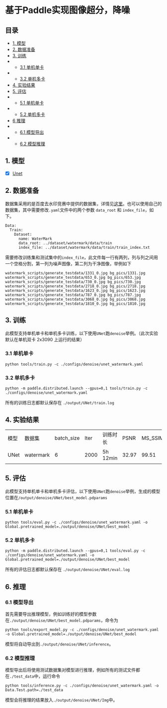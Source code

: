 # 基于Paddle实现图像超分，降噪

## 目录
* [1. 模型](#1-模型) 
* [2. 数据准备](#2-数据准备)
* [3. 训练](#3-训练)
* * [3.1 单机单卡](#31-单机单卡启动)
* * [3.2 单机多卡](#32-单机多卡启动)
* [4. 实验结果](#4-实验结果)
* [5. 评估](#5-评估)
* * [5.1 单机单卡](#51-单机单卡)
* * [5.2 单机多卡](#52-单机多卡)
* [6 推理](#6-推理)
* * [6.1 模型导出](#61-模型导出)
* * [6.2 模型推理](#62-模型推理)


## 1. 模型
* [x] [Unet](https://arxiv.org/abs/1505.04597)

## 2. 数据准备
数据集采用的是百度去水印竞赛中提供的数据集，详情见[这里](https://aistudio.baidu.com/aistudio/competition/detail/706/0/datasets)。也可以使用自己的数据集，其中需要修改`.yaml`文件中的两个参数 `data_root` 和 `index_file`，如下。
```
Data:
  Train:
    Dataset:
      name: WaterMark
      data_root: ../dataset/watermark/data/train
      index_file: ../dataset/watermark/data/train/train_index.txt
```
需要修改训练集和测试集中的`index_file`，此文件每一行有两列，列与列之间用一个空格分割，第一列为噪声图像，第二列为干净图像，举例如下
```
watermark_scripts/generate_testdata/1331_0.jpg bg_pics/1331.jpg
watermark_scripts/generate_testdata/653_0.jpg bg_pics/653.jpg
watermark_scripts/generate_testdata/730_0.jpg bg_pics/730.jpg
watermark_scripts/generate_testdata/2718_0.jpg bg_pics/2718.jpg
watermark_scripts/generate_testdata/1623_0.jpg bg_pics/1623.jpg
watermark_scripts/generate_testdata/787_0.jpg bg_pics/787.jpg
watermark_scripts/generate_testdata/3068_0.jpg bg_pics/3068.jpg
watermark_scripts/generate_testdata/1810_0.jpg bg_pics/1810.jpg
```

## 3. 训练
此模型支持单机单卡和单机多卡训练，以下使用`UNet`跑`denoise`举例。（此次实验默认在单机双卡 2x3090 上运行的结果）
### 3.1 单机单卡
```
python tools/train.py -c ./configs/denoise/unet_watermark.yaml
```

### 3.2 单机多卡
```
python -m paddle.distributed.launch --gpus=0,1 tools/train.py -c ./configs/denoise/unet_watermark.yaml
```

所有的训练日志都默认保存在 `./output/UNet/train.log`

## 4. 实验结果
<table align="center">
    <tr>
        <td>模型</td>
        <td>数据集</td>
        <td>batch_size</td>
        <td>Iter</td>
        <td>训练时长</td>
        <td>PSNR</td>
        <td>MS_SSIM</td>
        <td>log</td>
        <td>param</td>
    </tr>
    <tr>
        <td>UNet</td>
        <td>watermark</td>
        <td>6</td>
        <td>2000</td>
        <td>5h 12min</td>
        <td>32.97</td>
        <td>99.51</td>
        <td> <a href="https://drive.google.com/file/d/15VHAefjy6z11lGcVJc5wb0HNHZ0s-u6u/view?usp=share_link"> 链接</a></td>
        <td><a href="https://drive.google.com/file/d/15UuVmIIpLGqb0kzyVTP7cvERlsfyFaWi/view?usp=share_link">链接</a> </td>
    </tr>
    
</table>

## 5. 评估
此模型支持单机单卡和单机多卡评估，以下使用`UNet`跑`denoise`举例，生成的模型位置在`/output/denoise/UNet/best_model.pdparams`
### 5.1 单机单卡
```
python tools/eval.py -c ./configs/denoise/unet_watermark.yaml -o Global.pretrained_model=./output/denoise/UNet/best_model
```

### 5.2 单机多卡
```
python -m paddle.distributed.launch --gpus=0,1 tools/eval.py -c ./configs/denoise/unet_watermark.yaml -o Global.pretrained_model=./output/denoise/UNet/best_model
```

所有的评估日志都默认保存在 `./output/denoise/UNet/eval.log`

## 6. 推理
### 6.1 模型导出
首先需要导出推理模型，例如训练好的模型参数在`./output/denoise/UNet/best_model.pdparams`，命令为
```
python tools/export_model.py -c ./configs/denoise/unet_watermark.yaml -o Global.pretrained_model=./output/denoise/UNet/best_model
```
模型将自动导出到`./output/denoise/UNet/inference`。

### 6.2 模型推理
模型导出后将使用测试数据集对模型进行推理，例如所有的测试文件都在`./test_data`中，运行命令
```
python tools/inference.py -c ./configs/denoise/unet_watermark.yaml -o Data.Test.path=./test_data
```
模型会将推理的结果放入`./output/denoise/UNet/Img`中。